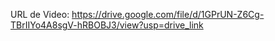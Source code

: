 URL de Video: https://drive.google.com/file/d/1GPrUN-Z6Cg-TBrIIYo4A8sgV-hRBOBJ3/view?usp=drive_link
